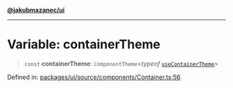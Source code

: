 [**@jakubmazanec/ui**](../README.md)

---

# Variable: containerTheme

> `const` **containerTheme**: `ComponentTheme`\<_typeof_
> [`useContainerTheme`](../functions/useContainerTheme.md)\>

Defined in:
[packages/ui/source/components/Container.ts:56](https://github.com/jakubmazanec/tools/blob/0373298af23ca7b778987184cd6fcccd21ae54be/packages/ui/source/components/Container.ts#L56)
